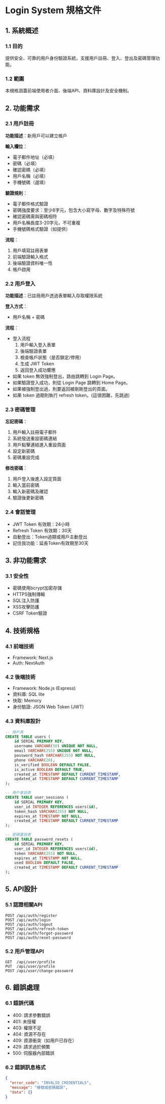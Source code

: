 # Login System 規格文件

## 1. 系統概述

### 1.1 目的

提供安全、可靠的用戶身份驗證系統，支援用戶註冊、登入、登出及密碼管理功能。

### 1.2 範圍

本規格涵蓋前端使用者介面、後端API、資料庫設計及安全機制。

## 2. 功能需求

### 2.1 用戶註冊

**功能描述**：新用戶可以建立帳戶

**輸入欄位**：

- 電子郵件地址（必填）
- 密碼（必填）
- 確認密碼（必填）
- 用戶名稱（必填）
- 手機號碼（選填）

**驗證規則**：

- 電子郵件格式驗證
- 密碼強度要求：至少8字元，包含大小寫字母、數字及特殊符號
- 確認密碼需與密碼相符
- 用戶名稱長度3-20字元，不可重複
- 手機號碼格式驗證（如提供）

**流程**：

1. 用戶填寫註冊表單
2. 前端驗證輸入格式
3. 後端驗證資料唯一性
4. 帳戶啟用

### 2.2 用戶登入

**功能描述**：已註冊用戶透過表單輸入存取權限系統

**登入方式**：

- 用戶名稱 + 密碼

**流程**：

- 登入流程
  1. 用戶輸入登入表單
  2. 後端驗證表單
  3. 檢查帳戶狀態（是否鎖定/停用）
  4. 生成 JWT Token
  5. 返回登入成功響應
- 如果 token 無效強制登出，路由跳轉到 Login Page。
- 如果驗證登入成功，則從 Login Page 跳轉到 Home Page。
- 如果被強制登出過，則要返回被剛剛登出的頁面。
- 如果 token 過期則執行 refresh token。(這很困難，先跳過)

### 2.3 密碼管理

**忘記密碼**：

1. 用戶輸入註冊電子郵件
2. 系統發送重設密碼連結
3. 用戶點擊連結進入重設頁面
4. 設定新密碼
5. 密碼重設完成

**修改密碼**：

1. 用戶登入後進入設定頁面
2. 輸入當前密碼
3. 輸入新密碼及確認
4. 驗證後更新密碼

### 2.4 會話管理

- JWT Token 有效期：24小時
- Refresh Token 有效期：30天
- 自動登出：Token過期或用戶主動登出
- 記住我功能：延長Token有效期至30天

## 3. 非功能需求

### 3.1 安全性

- 密碼使用bcrypt加密存儲
- HTTPS強制傳輸
- SQL注入防護
- XSS攻擊防護
- CSRF Token驗證

## 4. 技術規格

### 4.1 前端技術

- Framework: Next.js
- Auth: NextAuth

### 4.2 後端技術

- Framework: Node.js (Express)
- 資料庫: SQL lite
- 快取: Memory
- 身份驗證: JSON Web Token (JWT)

### 4.3 資料庫設計

```sql
-- 用戶表
CREATE TABLE users (
    id SERIAL PRIMARY KEY,
    username VARCHAR(50) UNIQUE NOT NULL,
    email VARCHAR(255) UNIQUE NOT NULL,
    password_hash VARCHAR(255) NOT NULL,
    phone VARCHAR(20),
    is_verified BOOLEAN DEFAULT FALSE,
    is_active BOOLEAN DEFAULT TRUE,
    created_at TIMESTAMP DEFAULT CURRENT_TIMESTAMP,
    updated_at TIMESTAMP DEFAULT CURRENT_TIMESTAMP
);

-- 用戶會話表
CREATE TABLE user_sessions (
    id SERIAL PRIMARY KEY,
    user_id INTEGER REFERENCES users(id),
    token_hash VARCHAR(255) NOT NULL,
    expires_at TIMESTAMP NOT NULL,
    created_at TIMESTAMP DEFAULT CURRENT_TIMESTAMP
);

-- 密碼重設表
CREATE TABLE password_resets (
    id SERIAL PRIMARY KEY,
    user_id INTEGER REFERENCES users(id),
    token VARCHAR(255) NOT NULL,
    expires_at TIMESTAMP NOT NULL,
    used BOOLEAN DEFAULT FALSE,
    created_at TIMESTAMP DEFAULT CURRENT_TIMESTAMP
);
```

## 5. API設計

### 5.1 認證相關API

```http
POST /api/auth/register
POST /api/auth/login
POST /api/auth/logout
POST /api/auth/refresh-token
POST /api/auth/forgot-password
POST /api/auth/reset-password
```

### 5.2 用戶管理API

```http
GET  /api/user/profile
PUT  /api/user/profile
POST /api/user/change-password
```

## 6. 錯誤處理

### 6.1 錯誤代碼

- 400: 請求參數錯誤
- 401: 未授權
- 403: 權限不足
- 404: 資源不存在
- 409: 資源衝突（如用戶已存在）
- 429: 請求過於頻繁
- 500: 伺服器內部錯誤

### 6.2 錯誤訊息格式

```json
{
  "error_code": "INVALID_CREDENTIALS",
  "message": "帳號或密碼錯誤",
  "data": {}
}
```
